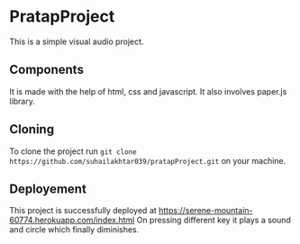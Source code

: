 # PratapProject
This is a simple visual audio project.

## Components
It is made with the help of html, css and javascript. It also involves paper.js library.

## Cloning
To clone the project run `git clone https://github.com/suhailakhtar039/pratapProject.git` on your machine.
## Deployement
This project is successfully deployed at https://serene-mountain-60774.herokuapp.com/index.html
On pressing different key it plays a sound and circle which finally diminishes.